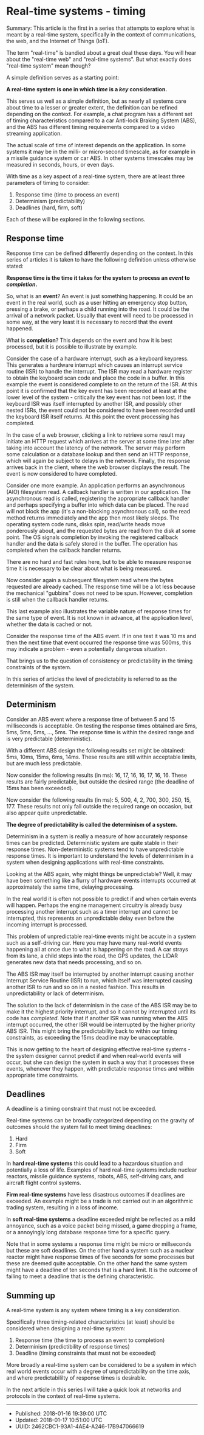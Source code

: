 # Real-time systems - timing

Summary: This article is the first in a series that attempts to
explore what is meant by a real-time system, specifically in the
context of communications, the web, and the Internet of Things (IoT).

The term "real-time" is bandied about a great deal these days. You
will hear about the "real-time web" and "real-time systems". But what
exactly does "real-time system" mean though?

A simple definition serves as a starting point:

**A real-time system is one in which _time_ is a _key_
consideration.**

This serves us well as a simple definition, but as nearly all systems
care about time to a lesser or greater extent, the definition can be
refined depending on the context. For example, a chat program has a
different set of timing characteristics compared to a car Anti-lock
Braking System (ABS), and the ABS has different timing requirements
compared to a video streaming application.

The actual scale of time of interest depends on the application. In
some systems it may be in the milli- or micro-second timescale, as for
example in a missile guidance system or car ABS.  In other systems
timescales may be measured in seconds, hours, or even days.

With time as a key aspect of a real-time system, there are at least
three parameters of timing to consider:

1. Response time (time to process an event)
2. Determinism (predictability)
3. Deadlines (hard, firm, soft)

Each of these will be explored in the following sections.

## Response time

Response time can be defined differently depending on the context. In
this series of articles it is taken to have the following definition
unless otherwise stated:

**Response time is the time it takes for the system to process an
_event_ to _completion_.**

So, what is an **event**? An event is just something happening. It could
be an event in the real world, such as a user hitting an emergency
stop button, pressing a brake, or perhaps a child running into the
road. It could be the arrival of a network packet. Usually that event
will need to be processed in some way, at the very least it is
necessary to record that the event happened.

What is **completion**? This depends on the event and how it is best
processed, but it is possible to illustrate by example.

Consider the case of a hardware interrupt, such as a keyboard
keypress. This generates a hardware interrupt which causes an
interrupt service routine (ISR) to handle the interrupt. The ISR may
read a hardware register to obtain the keyboard scan code and place
the code in a buffer. In this example the event is considered complete
to on the return of the ISR. At this point it is confirmed that the
key event has been recorded at least at the lower level of the
system - critically the key event has not been lost. If the keyboard
ISR was itself interrupted by another ISR, and possibly other nested
ISRs, the event could not be considered to have been recorded until
the keyboard ISR itself returns. At this point the event processing
has completed.

In the case of a web browser, clicking a link to retrieve some result
may initiate an HTTP request which arrives at the server at some time
later after taking into account the latency of the network. The server
may perform some calculation or a database lookup and then send an
HTTP response, which will again be subject to delays in the
network. Finally, the response arrives back in the client, where the
web browser displays the result. The event is now considered to have
completed.

Consider one more example. An application performs an asynchronous
(AIO) filesystem read. A callback handler is written in our
application. The asynchronous read is called, registering the
appropriate callback handler and perhaps specifying a buffer into
which data can be placed. The read will not block the app (it's a
non-blocking asynchronous call), so the read method returns
immediately and the app then most likely sleeps. The operating system
code runs, disks spin, read/write heads move ponderously about, and
the requested bytes are read from the disk at some point. The OS
signals completion by invoking the registered callback handler and the
data is safely stored in the buffer. The operation has completed when
the callback handler returns.

There are no hard and fast rules here, but to be able to measure
response time it is necessary to be clear about what is being
measured.

Now consider again a subsequent filesystem read where the bytes
requested are already cached. The response time will be a lot less
because the mechanical "gubbins" does not need to be spun. However,
completion is still when the callback handler returns. 

This last example also illustrates the variable nature of response
times for the same type of event. It is not known in advance, at the
application level, whether the data is cached or not.

Consider the response time of the ABS event. If in one test it was 10
ms and then the next time that event occurred the response time was
500ms, this may indicate a problem - even a potentially dangerous
situation.

That brings us to the question of consistency or predictability in the
timing constraints of the system. 

In this series of articles the level of predictabiity is referred to
as the determinism of the system.

## Determinism

Consider an ABS event where a response time of between 5 and 15
milliseconds is acceptable. On testing the response times obtained are
5ms, 5ms, 5ms, 5ms, ..., 5ms. The response time is within the desired
range and is very predictable (deterministic).

With a different ABS design the following results set might be
obtained: 5ms, 10ms, 15ms, 6ms, 14ms. These results are still within
acceptable limits, but are much less predictable.

Now consider the following results (in ms): 16, 17, 16, 16, 17,
16, 16. These results are fairly predictable, but outside the desired
range (the deadline of 15ms has been exceeded).

Now consider the following results (in ms): 5, 500, 4, 2, 700, 300,
250, 15, 177. These results not only fall outside the required range
on occasion, but also appear quite unpredictable. 

**The degree of predictability is called the determinism of a
system.**

Determinism in a system is really a measure of how accurately response
times can be predicted. Deterministic system are quite stable in their
response times. Non-deterministic systems tend to have unpredictable
response times. It is important to understand the levels of
determinism in a system when designing applications with real-time
constraints.

Looking at the ABS again, why might things be unpredictable? Well, it
may have been something like a flurry of hardware events interrupts
occurred at approximately the same time, delaying processing.

In the real world it is often not possible to predict if and when
certain events will happen. Perhaps the engine management circuitry is
already busy processing another interrupt such as a timer interrupt
and cannot be interrupted, this represents an unpredictable delay even
before the incoming interrupt is processed.

This problem of unpredictable real-time events might be accute in a
system such as a self-driving car. Here you may have many real-world
events happening all at once due to what is happening on the road. A
car strays from its lane, a child steps into the road, the GPS
updates, the LIDAR generates new data that needs processing, and so
on.

The ABS ISR may itself be interrupted by another interrupt causing
another Interrupt Service Routine (ISR) to run, which itself was
interrupted causing another ISR to run and so on in a nested
fashion. This results in unpredictability or lack of determinism. 

The solution to the lack of determinism in the case of the ABS ISR may
be to make it the highest priority interrupt, and so it cannot by
interrupted until its code has _completed_. Note that if another ISR
was running when the ABS interrupt occurred, the other ISR would be
interrupted by the higher priority ABS ISR. This might bring the
predictability back to within our timing constraints, as exceeding the
15ms deadline may be unacceptable.

This is now getting to the heart of designing effective real-time
systems - the system designer cannot predict if and when real-world
events will occur, but she can design the system in such a way that it
processes these events, whenever they happen, with predictable
response times and within appropriate time constraints.

## Deadlines

A deadline is a timing constraint that must not be exceeded.

Real-time systems can be broadly categorized depending on the gravity
of outcomes should the system fail to meet timing deadlines:

1. Hard
2. Firm
3. Soft

In **hard real-time systems** this could lead to a hazardous situation
and potentially a loss of life. Examples of hard real-time systems
include nuclear reactors, missile guidance systems, robots, ABS,
self-driving cars, and aircraft flight control systems.

**Firm real-time systems** have less disastrous outcomes if deadlines
are exceeded. An example might be a trade is not carried out in an
algorithmic trading system, resulting in a loss of income.

In **soft real-time systems** a deadline exceeded might be reflected
as a mild annoyance, such as a voice packet being missed, a game
dropping a frame, or a annoyingly long database response time for a
specific query.

Note that in some systems a response time might be micro or
millseconds but these are soft deadlines. On the other hand a system
such as a nuclear reactor might have response times of five seconds
for some processes but these are deemed quite acceptable. On the other
hand the same system might have a deadline of ten seconds that is a
hard limit. It is the outcome of failing to meet a deadline that is
the defining characteristic.

## Summing up

A real-time system is any system where timing is a key consideration.

Specifically three timing-related characteristics (at least) should be
considered when designing a real-time system:

1. Response time (the time to process an event to completion)
2. Determinism (predictibility of response times)
3. Deadline (timing constraints that must not be exceeded)

More broadly a real-time system can be considered to be a system in
which real world events occur with a degree of unpredictability on the
time axis, and where predictabililty of response times is desirable.

In the next article in this series I will take a quick look at
networks and protocols in the context of real-time systems.

---

* Published: 2018-01-16 19:39:00 UTC
* Updated: 2018-01-17 10:51:00 UTC
* UUID: 2462CBC1-93A1-4AE4-A246-17B947066619



